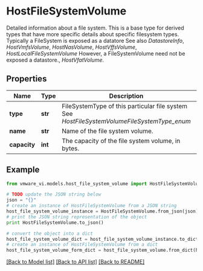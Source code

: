 # HostFileSystemVolume

Detailed information about a file system.  This is a base type for derived types that have more specific details about specific filesystem types.  Typically a FileSystem is exposed as a datatore  See also *DatastoreInfo*, *HostVmfsVolume*, *HostNasVolume*, *HostVffsVolume*, *HostLocalFileSystemVolume*  However, a FileSystemVolume need not be exposed a datastore., *HostVfatVolume*. 

## Properties
Name | Type | Description | Notes
------------ | ------------- | ------------- | -------------
**type** | **str** | FileSystemType of this particular file system See *HostFileSystemVolumeFileSystemType_enum*  | 
**name** | **str** | Name of the file system volume.  | 
**capacity** | **int** | The capacity of the file system volume, in bytes.  | 

## Example

```python
from vmware_vi.models.host_file_system_volume import HostFileSystemVolume

# TODO update the JSON string below
json = "{}"
# create an instance of HostFileSystemVolume from a JSON string
host_file_system_volume_instance = HostFileSystemVolume.from_json(json)
# print the JSON string representation of the object
print HostFileSystemVolume.to_json()

# convert the object into a dict
host_file_system_volume_dict = host_file_system_volume_instance.to_dict()
# create an instance of HostFileSystemVolume from a dict
host_file_system_volume_form_dict = host_file_system_volume.from_dict(host_file_system_volume_dict)
```
[[Back to Model list]](../README.md#documentation-for-models) [[Back to API list]](../README.md#documentation-for-api-endpoints) [[Back to README]](../README.md)


